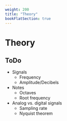 ```yaml
---
weight: 200
title: "Theory"
bookFlatSection: true
---
```


# Theory

## ToDo

- Signals
  - Frequency
  - Amplitude/Decibels
- Notes
  - Octaves
  - Root frequency
- Analog vs. digital signals
  - Sampling rate
  - Nyquist theorem
